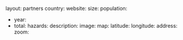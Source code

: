 layout: partners
country: 
website: 
size:
population:
  - year:
  - total:
hazards:
description:
image:
map:
  latitude:
  longitude:
  address:
  zoom:

